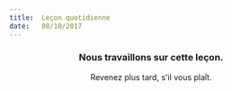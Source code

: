 ```yaml
---
title:  Leçon quotidienne
date:   08/10/2017
---
```


### <center>Nous travaillons sur cette leçon.</center>
<center>Revenez plus tard, s'il vous plaît.</center>